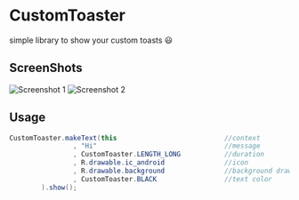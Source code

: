 # CustomToaster
simple library to show your custom toasts :smiley:

## ScreenShots

![Screenshot 1](https://cdn1.imggmi.com/uploads/2019/10/31/d5fed8153dd92c828ce4a1e5617d46a8-full.png)
![Screenshot 2](https://cdn1.imggmi.com/uploads/2019/10/31/2e414bf845a4182695446a741fb301ef-full.png)

## Usage 

```java
CustomToaster.makeText(this                           //context
                , "Hi"                                //message
                , CustomToaster.LENGTH_LONG           //duration
                , R.drawable.ic_android               //icon
                , R.drawable.background               //background drawable
                , CustomToaster.BLACK                 //text color 
        ).show();
```
